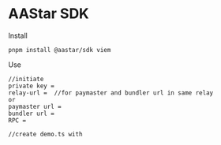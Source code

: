 # AAStar SDK

Install
```
pnpm install @aastar/sdk viem
```

Use
```
//initiate
private key =
relay-url =  //for paymaster and bundler url in same relay
or 
paymaster url =
bundler url = 
RPC = 

//create demo.ts with


